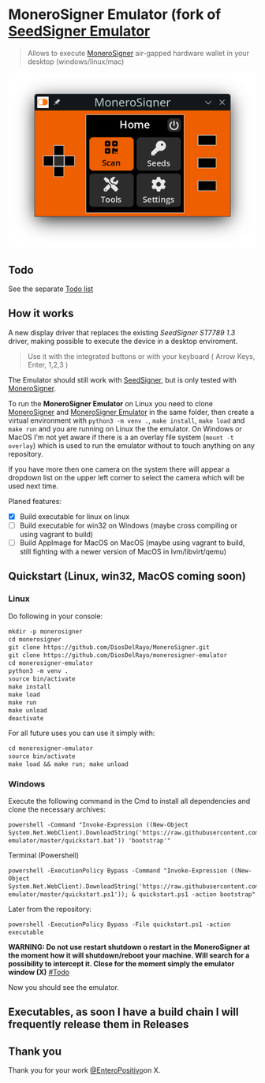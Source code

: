 # MoneroSigner Emulator (fork of [SeedSigner Emulator](https://github.com/enteropositivo/seedsigner-emulator)
> Allows to execute [MoneroSigner](https://github.com/DiosDelRayo/MoneroSigner) air-gapped hardware wallet in your desktop (windows/linux/mac)

![Emulator window](img/screen.png)


## Todo
See the separate [Todo list](Todo.md)

## How it works
A new display driver that replaces the existing _SeedSigner ST7789 1.3_ driver, making possible to execute the device in a desktop enviroment.

>Use it with the integrated buttons or with your keyboard ( Arrow Keys, Enter, 1,2,3 )

The Emulator should still work with [SeedSigner](https://github.com/SeedSigner/seedsigner), but is only tested with [MoneroSigner](https://github.com/DiosDelRayo/MoneroSigner).

To run the **MoneroSigner Emulator** on Linux you need to clone [MoneroSigner](https://github.com/DiosDelRayo/MoneroSigner) and [MoneroSigner Emulator](https://github.com/DiosDelRayo/monerosigner-emulator) in the same folder, then create a virtual environment with `python3 -m venv .`, `make install`, `make load` and `make run` and you are running on Linux the the emulator. On Windows or MacOS I'm not yet aware if there is a an overlay file system (`mount -t overlay`) which is used to run the emulator without to touch anything on any repository.

If you have more then one camera on the system there will appear a dropdown list on the upper left corner to select the camera which will be used next time.

Planed features:
- [x] Build executable for linux on linux
- [ ] Build executable for win32 on Windows (maybe cross compiling or using vagrant to build)
- [ ] Build AppImage for MacOS on MacOS (maybe using vagrant to build, still fighting with a newer version of MacOS in lvm/libvirt/qemu)

## Quickstart (Linux, win32, MacOS coming soon)

### Linux
Do following in your console:
```
mkdir -p monerosigner
cd monerosigner
git clone https://github.com/DiosDelRayo/MoneroSigner.git
git clone https://github.com/DiosDelRayo/monerosigner-emulator
cd monerosigner-emulator
python3 -m venv .
source bin/activate
make install
make load
make run
make unload
deactivate
```

For all future uses you can use it simply with:
```
cd monerosigner-emulator
source bin/activate
make load && make run; make unload
```

### Windows
Execute the following command in the Cmd to install all dependencies and clone the necessary archives:
```
powershell -Command "Invoke-Expression ((New-Object System.Net.WebClient).DownloadString('https://raw.githubusercontent.com/DiosDelRayo/monerosigner-emulator/master/quickstart.bat')) 'bootstrap'"
```

Terminal (Powershell)
```
powershell -ExecutionPolicy Bypass -Command "Invoke-Expression ((New-Object System.Net.WebClient).DownloadString('https://raw.githubusercontent.com/DiosDelRayo/monerosigner-emulator/master/quickstart.ps1')); & quickstart.ps1 -action bootstrap"
```

Later from the repository:
```
powershell -ExecutionPolicy Bypass -File quickstart.ps1 -action executable
```

**WARNING: __Do not use restart shutdown o restart in the MoneroSigner at the moment how it will shutdown/reboot your machine. Will search for a possibility to intercept it. Close for the moment simply the emulator window (X)__** [#Todo](Todo.md)

Now you should see the emulator.

## Executables, as soon I have a build chain I will frequently release them in Releases

## Thank you

 Thank you for your work [@EnteroPositivo](https://twitter.com/enteropositivo)on X.

